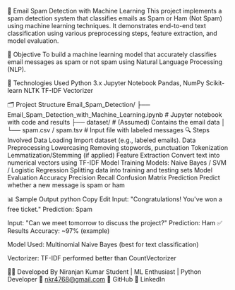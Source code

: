 📧 Email Spam Detection with Machine Learning
This project implements a spam detection system that classifies emails as Spam or Ham (Not Spam) using machine learning techniques. It demonstrates end-to-end text classification using various preprocessing steps, feature extraction, and model evaluation.

🧠 Objective
To build a machine learning model that accurately classifies email messages as spam or not spam using Natural Language Processing (NLP).

📌 Technologies Used
Python 3.x
Jupyter Notebook
Pandas, NumPy
Scikit-learn
NLTK
TF-IDF Vectorizer

🗂️ Project Structure
          Email_Spam_Detection/
          ├── Email_Spam_Detection_with_Machine_Learning.ipynb  # Jupyter notebook with code and results
          ├── dataset/                                           # (Assumed) Contains the email data
          │   └── spam.csv / spam.tsv                            # Input file with labeled messages
🔍 Steps Involved
Data Loading
Import dataset (e.g., labeled emails).
Data Preprocessing
Lowercasing
Removing stopwords, punctuation
Tokenization
Lemmatization/Stemming (if applied)
Feature Extraction
Convert text into numerical vectors using TF-IDF
Model Training
Models: Naive Bayes / SVM / Logistic Regression
Splitting data into training and testing sets
Model Evaluation
Accuracy
Precision
Recall
Confusion Matrix
Prediction
Predict whether a new message is spam or ham

📊 Sample Output
python
Copy
Edit
Input: "Congratulations! You've won a free ticket."
Prediction: Spam

Input: "Can we meet tomorrow to discuss the project?"
Prediction: Ham
✅ Results
Accuracy: ~97% (example)

Model Used: Multinomial Naive Bayes (best for text classification)

Vectorizer: TF-IDF performed better than CountVectorizer

👨‍💻 Developed By
Niranjan Kumar
Student | ML Enthusiast | Python Developer
📧 nkr4768@gmail.com
🐙 GitHub
🔗 LinkedIn
